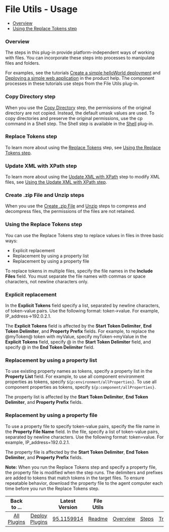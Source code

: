 
# File Utils - Usage

* [Overview](#overview)
* [Using the Replace Tokens step](#using-the-replace-tokens-step)


### Overview



The steps in this plug-in provide platform-independent ways of working with files. You can incorporate these steps into processes to manipulate files and folders.

For examples, see the tutorials [Create a simple helloWorld deployment](http://www.ibm.com/support/knowledgecenter/SS4GSP_6.2.0/com.ibm.udeploy.tutorial.doc/topics/quickstart_abstract.html) and [Deploying a simple web application](http://www.ibm.com/support/knowledgecenter/SS4GSP_6.2.0/com.ibm.udeploy.tutorial.doc/topics/webapp_abstract.html) in the product help. The component processes in these tutorials use steps from the File Utils plug-in.

### Copy Directory step

When you use the [Copy Directory](steps.md#copy-directory) step, the permissions of the original directory are not copied. Instead, the default umask values are used. To copy directories and preserve the original permissions, use the cp command in a Shell step. The Shell step is available in the [Shell](https://urbancode.github.io/IBM-UCx-PLUGIN-DOCS/UCD/Shell/) plug-in.

### Replace Tokens step

To learn more about using the [Replace Tokens](steps.md#replace-tokens) step, see [Using the Replace Tokens step](https://urbancode.github.io/IBM-UCx-PLUGIN-DOCS/UCD/FileUtils/usage.html#token-replace-step).

### Update XML with XPath step

To learn more about using the [Update XML with XPath](steps.md#update-xml-file-with-xpath) step to modify XML files, see [Using the Update XML with XPath step](https://www.urbancode.com/docs/using-update-xml-xpath-step/).

### Create .zip File and Unzip steps

When you use the [Create .zip File](steps.md#create-zip-file) and [Unzip](steps.md#unzip) steps to compress and decompress files, the permissions of the files are not retained.


### Using the Replace Tokens step



You can use the Replace Tokens step to replace values in files in three basic ways:

* Explicit replacement
* Replacement by using a property list
* Replacement by using a property file

To replace tokens in multiple files, specify the file names in the **Include Files** field. You must separate the file names with commas or space characters, not newline characters only.

### Explicit replacement

In the **Explicit Tokens** field specify a list, separated by newline characters, of token-value pairs. Use the following format: token->value. For example, IP\_address->192.0.2.1.

The **Explicit Tokens** field is affected by the **Start Token Delimiter**, **End Token Delimiter**, and **Property Prefix** fields. For example, to replace the @myToken@ token with myValue, specify myToken->myValue in the **Explicit Tokens** field, specify @ in the **Start Token Delimiter** field, and specify @ in the **End Token Delimiter** field.

### Replacement by using a property list

To use existing property names as tokens, specify a property list in the **Property List** field. For example, to use all component environment properties as tokens, specify ``${p:environment/allProperties}``. To use all component properties as tokens, specify ``${p:component/allProperties}``.

The property list is affected by the **Start Token Delimiter**, **End Token Delimiter**, and **Property Prefix** fields.

### Replacement by using a property file

To use a property file to specify token-value pairs, specify the file name in the **Property File Name** field. In the file, specify a list of token-value pairs, separated by newline characters. Use the following format: token=value. For example, IP\_address=192.0.2.1.

The property file is affected by the **Start Token Delimiter**, **End Token Delimiter**, and **Property Prefix** fields.

**Note:** When you run the Replace Tokens step and specify a property file, the property file is modified when the step runs. The delimiters and prefixes are added to tokens that match tokens in the target files. To ensure repeatable behavior, download the property file to the agent computer each time before you run the Replace Tokens step.


|          Back to ...          |                                |                                                       Latest Version                                                        |     File Utils      |||||
|:-----------------------------:|:------------------------------:|:---------------------------------------------------------------------------------------------------------------------------:|:-------------------:| :---: | :---: | :---: | :---: |
| [All Plugins](../../index.md) | [Deploy Plugins](../README.md) |  [95.1159914](https://raw.githubusercontent.com/UrbanCode/IBM-UCD-PLUGINS/main/files/FileUtils/ucd-FileUtils-95.1159914.zip)| [Readme](README.md) |[Overview](overview.md)|[Steps](steps.md)|[Troubleshooting](troubleshooting.md)|[Downloads](downloads.md)|
